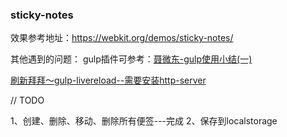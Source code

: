 ### sticky-notes
效果参考地址：https://webkit.org/demos/sticky-notes/

其他遇到的问题：
gulp插件可参考：[聂微东-gulp使用小结(一)](http://www.cnblogs.com/Darren_code/p/gulp.html)

[刷新拜拜～gulp-livereload--需要安装http-server](http://www.cnblogs.com/johnnydan/p/4667905.html)

// TODO

1、创建、删除、移动、删除所有便签---完成
2、保存到localstorage